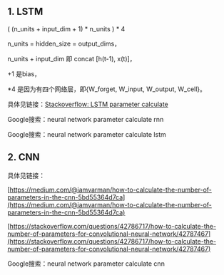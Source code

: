 ## 1. LSTM
( (n_units + input_dim + 1) * n_units ) * 4

n_units = hidden_size = output_dims，

n_units + input_dim 即 concat [h(t-1), x(t)]，

+1 是bias，

*4 是因为有四个网络层，即{W_forget, W_input, W_output, W_cell}。

具体见链接：[Stackoverflow: LSTM parameter calculate](https://stackoverflow.com/questions/38080035/how-to-calculate-the-number-of-parameters-of-an-lstm-network)

Google搜索：neural network parameter calculate rnn

Google搜索：neural network parameter calculate lstm

## 2. CNN
具体见链接：

[https://medium.com/@iamvarman/how-to-calculate-the-number-of-parameters-in-the-cnn-5bd55364d7ca](https://medium.com/@iamvarman/how-to-calculate-the-number-of-parameters-in-the-cnn-5bd55364d7ca)

[https://stackoverflow.com/questions/42786717/how-to-calculate-the-number-of-parameters-for-convolutional-neural-network/42787467](https://stackoverflow.com/questions/42786717/how-to-calculate-the-number-of-parameters-for-convolutional-neural-network/42787467) 

Google搜索：neural network parameter calculate cnn
